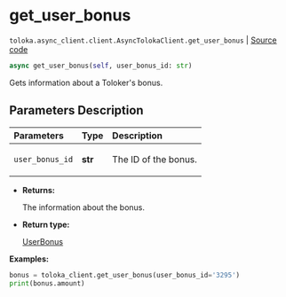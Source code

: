 # get_user_bonus
`toloka.async_client.client.AsyncTolokaClient.get_user_bonus` | [Source code](https://github.com/Toloka/toloka-kit/blob/v1.2.1/src/async_client/client.py#L0)

```python
async get_user_bonus(self, user_bonus_id: str)
```

Gets information about a Toloker's bonus.

## Parameters Description

| Parameters | Type | Description |
| :----------| :----| :-----------|
`user_bonus_id`|**str**|<p>The ID of the bonus.</p>

* **Returns:**

  The information about the bonus.

* **Return type:**

  [UserBonus](toloka.client.user_bonus.UserBonus.md)

**Examples:**


```python
bonus = toloka_client.get_user_bonus(user_bonus_id='3295')
print(bonus.amount)
```
